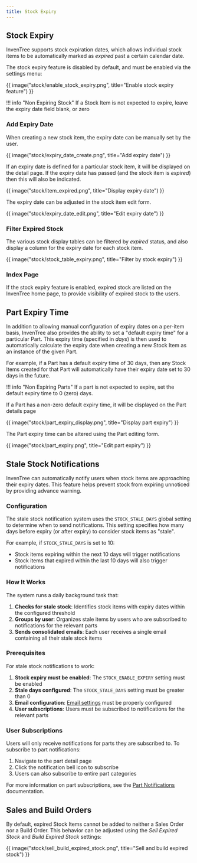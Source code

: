 ```yaml
---
title: Stock Expiry
---
```


## Stock Expiry

InvenTree supports stock expiration dates, which allows individual stock items to be automatically marked as *expired* past a certain calendar date.

The stock expiry feature is disabled by default, and must be enabled via the settings menu:

{{ image("stock/enable_stock_expiry.png", title="Enable stock expiry feature") }}


!!! info "Non Expiring Stock"
    If a Stock Item is not expected to expire, leave the expiry date field blank, or zero

### Add Expiry Date

When creating a new stock item, the expiry date can be manually set by the user.

{{ image("stock/expiry_date_create.png", title="Add expiry date") }}

If an expiry date is defined for a particular stock item, it will be displayed on the detail page. If the expiry date has passed (and the stock item is *expired*) then this will also be indicated.

{{ image("stock/item_expired.png", title="Display expiry date") }}

The expiry date can be adjusted in the stock item edit form.

{{ image("stock/expiry_date_edit.png", title="Edit expiry date") }}

### Filter Expired Stock

The various stock display tables can be filtered by *expired* status, and also display a column for the expiry date for each stock item.

{{ image("stock/stock_table_expiry.png", title="Filter by stock expiry") }}

### Index Page

If the stock expiry feature is enabled, expired stock are listed on the InvenTree home page, to provide visibility of expired stock to the users.

## Part Expiry Time

In addition to allowing manual configuration of expiry dates on a per-item basis, InvenTree also provides the ability to set a "default expiry time" for a particular Part. This expiry time (specified in *days*) is then used to automatically calculate the expiry date when creating a new Stock Item as an instance of the given Part.

For example, if a Part has a default expiry time of 30 days, then any Stock Items created for that Part will automatically have their expiry date set to 30 days in the future.

!!! info "Non Expiring Parts"
    If a part is not expected to expire, set the default expiry time to 0 (zero) days.

If a Part has a non-zero default expiry time, it will be displayed on the Part details page

{{ image("stock/part_expiry_display.png", title="Display part expiry") }}

The Part expiry time can be altered using the Part editing form.

{{ image("stock/part_expiry.png", title="Edit part expiry") }}

## Stale Stock Notifications

InvenTree can automatically notify users when stock items are approaching their expiry dates. This feature helps prevent stock from expiring unnoticed by providing advance warning.

### Configuration

The stale stock notification system uses the `STOCK_STALE_DAYS` global setting to determine when to send notifications. This setting specifies how many days before expiry (or after expiry) to consider stock items as "stale".

For example, if `STOCK_STALE_DAYS` is set to 10:
- Stock items expiring within the next 10 days will trigger notifications
- Stock items that expired within the last 10 days will also trigger notifications

### How It Works

The system runs a daily background task that:

1. **Checks for stale stock**: Identifies stock items with expiry dates within the configured threshold
2. **Groups by user**: Organizes stale items by users who are subscribed to notifications for the relevant parts
3. **Sends consolidated emails**: Each user receives a single email containing all their stale stock items



### Prerequisites

For stale stock notifications to work:

1. **Stock expiry must be enabled**: The `STOCK_ENABLE_EXPIRY` setting must be enabled
2. **Stale days configured**: The `STOCK_STALE_DAYS` setting must be greater than 0
3. **Email configuration**: [Email settings](../settings/email.md) must be properly configured
4. **User subscriptions**: Users must be subscribed to notifications for the relevant parts


### User Subscriptions

Users will only receive notifications for parts they are subscribed to. To subscribe to part notifications:

1. Navigate to the part detail page
2. Click the notification bell icon to subscribe
3. Users can also subscribe to entire part categories

For more information on part subscriptions, see the [Part Notifications](../part/notification.md) documentation.

## Sales and Build Orders

By default, expired Stock Items cannot be added to neither a Sales Order nor a Build Order. This behavior can be adjusted using the *Sell Expired Stock* and *Build Expired Stock* settings:

{{ image("stock/sell_build_expired_stock.png", title="Sell and build expired stock") }}
